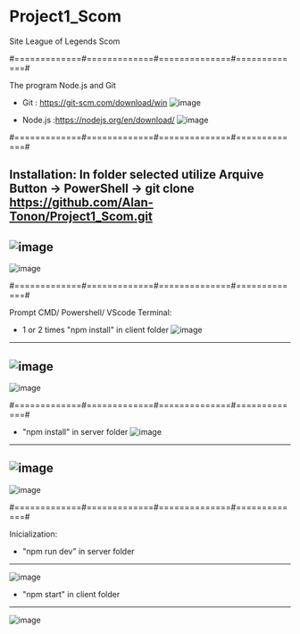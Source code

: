 # Project1_Scom
Site League of Legends Scom

#=============#=============#==============#=============#

The program Node.js and Git
- Git : https://git-scm.com/download/win
![image](https://user-images.githubusercontent.com/84092545/199061641-6ab8c69c-8f2b-4054-90b9-897961a15d0e.png)

- Node.js :https://nodejs.org/en/download/
![image](https://user-images.githubusercontent.com/84092545/199061872-8cbecfa0-fc24-4f93-a0fb-a5f0c28c31b6.png)

#=============#=============#==============#=============#

Installation:
In folder selected utilize Arquive Button -> PowerShell -> git clone https://github.com/Alan-Tonon/Project1_Scom.git
--------------------------------------------------------------------------------------------------------------------
![image](https://user-images.githubusercontent.com/84092545/199060698-41708d2b-a5fe-43d7-85b7-a5de3df3c93a.png)
--------------------------------------------------------------------------------------------------------------------
![image](https://user-images.githubusercontent.com/84092545/199061207-b37cb512-6947-4814-96fb-8774eef90c5b.png)

#=============#=============#==============#=============#

Prompt CMD/ Powershell/ VScode Terminal:
- 1 or 2 times "npm install" in client folder
![image](https://user-images.githubusercontent.com/84092545/199062794-88cde101-a73c-4bb4-b4f9-9a4bf9a61cbc.png)
--------------------------------------------------------------------------------------------------------------------
![image](https://user-images.githubusercontent.com/84092545/199062146-e8fd1c11-c173-42ff-bf17-e5b35d1ac78e.png)
--------------------------------------------------------------------------------------------------------------------
![image](https://user-images.githubusercontent.com/84092545/199062677-47ca7abb-1187-44bf-8d0c-4283f3c414dc.png)

#=============#=============#==============#=============#

- "npm install" in server folder
![image](https://user-images.githubusercontent.com/84092545/199062816-ff1ba64e-badd-4895-b8bf-c66062d709b3.png)
---------------------------------------------------------------------------------------
![image](https://user-images.githubusercontent.com/84092545/199062968-d83bd570-784b-4ce5-8633-b64e82ceeb29.png)
---------------------------------------------------------------------------------------
![image](https://user-images.githubusercontent.com/84092545/199063068-a7a3a454-208c-48d8-92ac-42e6a88e1a74.png)

#=============#=============#==============#=============#

Inicialization:
- "npm run dev" in server folder
---------------------------------------------------------------------------------------
![image](https://user-images.githubusercontent.com/84092545/199063196-f42ad97c-a270-482d-9570-bbd8f45a85d4.png)

- "npm start" in client folder
----------------------------------------------------------------------------------------
![image](https://user-images.githubusercontent.com/84092545/199063497-03731be6-5a93-4d79-bed6-94ac95e7ba86.png)

